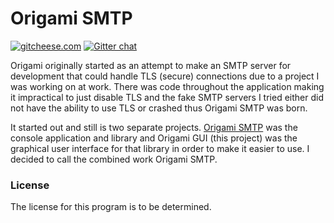 # Origami SMTP

[![gitcheese.com](https://s3.amazonaws.com/gitcheese-ui-master/images/badge.svg)](https://www.gitcheese.com/donate/users/930497/repos/81178106) [![Gitter chat](https://badges.gitter.im/OrigamiSMTP/gitter.png)](https://gitter.im/OrigamiSMTP)

Origami originally started as an attempt to make an SMTP server for development that could
handle TLS (secure) connections due to a project I was working on at work.  There was code
throughout the application making it impractical to just disable TLS and the fake SMTP servers
I tried either did not have the ability to use TLS or crashed thus Origami SMTP was born.

It started out and still is two separate projects. [Origami SMTP][1] was the console application
and library and Origami GUI (this project) was the graphical user interface for that library
in order to make it easier to use. I decided to call the combined work Origami SMTP.

### License

The license for this program is to be determined.

[1]: https://github.com/travispessetto/origamismtp